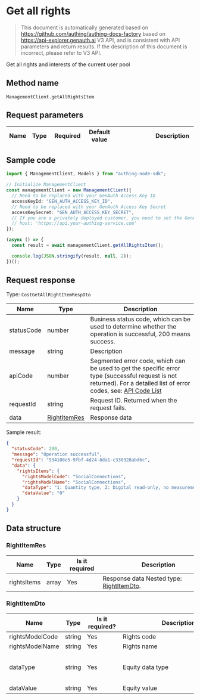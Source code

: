 # Get all rights

<!--
Warning ⚠️:
Do not modify this document directly,
https://github.com/Authing/authing-docs-factory
Use this project to generate
-->

<LastUpdated />

> This document is automatically generated based on https://github.com/authing/authing-docs-factory based on https://api-explorer.genauth.ai V3 API, and is consistent with API parameters and return results. If the description of this document is incorrect, please refer to V3 API.

Get all rights and interests of the current user pool

## Method name

`ManagementClient.getAllRightsItem`

## Request parameters

| Name | Type | <div style="width:80px">Required</div> | <div style="width:60px">Default value</div> | <div style="width:300px">Description</div> | <div style="width:200px">Sample value</div> |
| ---- | ---- | -------------------------------------- | ------------------------------------------- | ------------------------------------------ | ------------------------------------------- |

## Sample code

```ts
import { ManagementClient, Models } from "authing-node-sdk";

// Initialize ManagementClient
const managementClient = new ManagementClient({
  // Need to be replaced with your GenAuth Access Key ID
  accessKeyId: "GEN_AUTH_ACCESS_KEY_ID",
  // Need to be replaced with your GenAuth Access Key Secret
  accessKeySecret: "GEN_AUTH_ACCESS_KEY_SECRET",
  // If you are a privately deployed customer, you need to set the GenAuth service domain name
  // host: 'https://api.your-authing-service.com'
});

(async () => {
  const result = await managementClient.getAllRightsItem();

  console.log(JSON.stringify(result, null, 2));
})();
```

## Request response

Type: `CostGetAllRightItemRespDto`

| Name       | Type                                     | Description                                                                                                                                                                                                                                                                                                                                  |
| ---------- | ---------------------------------------- | -------------------------------------------------------------------------------------------------------------------------------------------------------------------------------------------------------------------------------------------------------------------------------------------------------------------------------------------- |
| statusCode | number                                   | Business status code, which can be used to determine whether the operation is successful, 200 means success.                                                                                                                                                                                                                                 |
| message    | string                                   | Description                                                                                                                                                                                                                                                                                                                                  |
| apiCode    | number                                   | Segmented error code, which can be used to get the specific error type (successful request is not returned). For a detailed list of error codes, see: [API Code List](https://api-explorer.genauth.ai/?tag=group/%E5%BC%80%E5%8F%91%E5%87%86%E5%A4%87#tag/%E5%BC%80%E5%8F%91%E5%87%86%E5%A4%87/%E9%94%99%E8%AF%AF%E5%A4%84%E7%90%86/apiCode) |
| requestId  | string                                   | Request ID. Returned when the request fails.                                                                                                                                                                                                                                                                                                 |
| data       | <a href="#RightItemRes">RightItemRes</a> | Response data                                                                                                                                                                                                                                                                                                                                |

Sample result:

```json
{
  "statusCode": 200,
  "message": "Operation successful",
  "requestId": "934108e5-9fbf-4d24-8da1-c330328abd6c",
  "data": {
    "rightsItems": {
      "rightsModelCode": "SocialConnections",
      "rightsModelName": "SocialConnections",
      "dataType": "1: Quantity type, 2: Digital read-only, no measurement, 3: Assertion type, 4: String read-only",
      "dataValue": "0"
    }
  }
}
```

## Data structure

### <a id="RightItemRes"></a> RightItemRes

| Name        | Type  | <div style="width:80px">Is it required</div> | <div style="width:300px">Description</div>                           | <div style="width:200px">Sample value</div> |
| ----------- | ----- | -------------------------------------------- | -------------------------------------------------------------------- | ------------------------------------------- |
| rightsItems | array | Yes                                          | Response data Nested type: <a href="#RightItemDto">RightItemDto</a>. |                                             |

### <a id="RightItemDto"></a> RightItemDto

| Name            | Type   | <div style="width:80px">Is it required?</div> | <div style="width:300px">Description</div> | <div style="width:200px">Sample value</div>                                                      |
| --------------- | ------ | --------------------------------------------- | ------------------------------------------ | ------------------------------------------------------------------------------------------------ |
| rightsModelCode | string | Yes                                           | Rights code                                | `SocialConnections`                                                                              |
| rightsModelName | string | Yes                                           | Rights name                                | `SocialConnections`                                                                              |
| dataType        | string | Yes                                           | Equity data type                           | `1: quantity type, 2: digital read-only, no measurement, 3: assertion type, 4: string read-only` |
| dataValue       | string | Yes                                           | Equity value                               | `0`                                                                                              |
